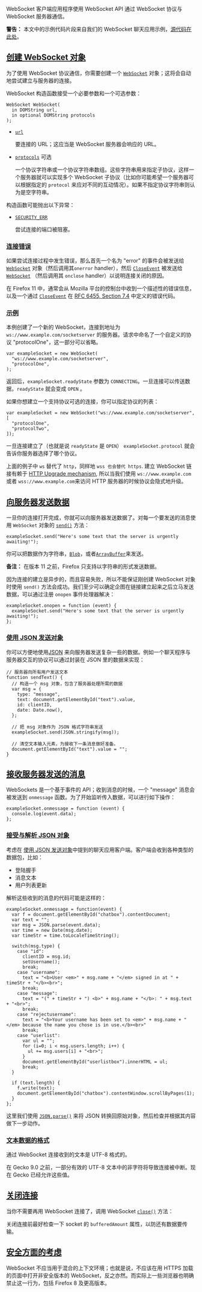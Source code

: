 WebSocket 客户端应用程序使用 WebSocket API 通过 WebSocket 协议与 WebSocket 服务器通信。

**警告：** 本文中的示例代码片段来自我们的 WebSocket 聊天应用示例，[源代码在此处](https://github.com/mdn/samples-server/tree/master/s/websocket-chat)。

## [创建 WebSocket 对象](#创建_websocket_对象)

为了使用 WebSocket 协议通信，你需要创建一个 [`WebSocket`](https://developer.mozilla.org/zh-CN/WebSockets/WebSockets_reference/WebSocket "This is a link to an unwritten page") 对象；这将会自动地尝试建立与服务器的连接。

WebSocket 构造函数接受一个必要参数和一个可选参数：

```
WebSocket WebSocket(
  in DOMString url,
  in optional DOMString protocols
);
```

* [`url`](#url)

  要连接的 URL；这应当是 WebSocket 服务器会响应的 URL。

* [`protocols`](#protocols) 可选

  一个协议字符串或一个协议字符串数组。这些字符串用来指定子协议，这样一个服务器就可以实现多个 WebSocket 子协议（比如你可能希望一个服务器可以根据指定的 `protocol` 来应对不同的互动情况）。如果不指定协议字符串则认为是空字符串。

构造函数可能抛出以下异常：

* [`SECURITY_ERR`](#security_err)

  尝试连接的端口被阻塞。

### [连接错误](#连接错误)

如果尝试连接过程中发生错误，那么首先一个名为 "error" 的事件会被发送给 [`WebSocket`](https://developer.mozilla.org/zh-CN/WebSockets/WebSockets_reference/WebSocket "This is a link to an unwritten page") 对象（然后调用其`onerror` handler），然后 [`CloseEvent`](https://developer.mozilla.org/zh-CN/WebSockets/WebSockets_reference/CloseEvent "This is a link to an unwritten page") 被发送给[`WebSocket`](https://developer.mozilla.org/zh-CN/WebSockets/WebSockets_reference/WebSocket "This is a link to an unwritten page") （然后调用其 `onclose` handler）以说明连接关闭的原因。

在 Firefox 11 中，通常会从 Mozilla 平台的控制台中收到一个描述性的错误信息，以及一个通过 [`CloseEvent`](https://developer.mozilla.org/zh-CN/WebSockets/WebSockets_reference/CloseEvent "This is a link to an unwritten page") 在 [RFC 6455, Section 7.4](https://tools.ietf.org/html/rfc6455#section-7.4) 中定义的错误代码。

### [示例](#示例)

本例创建了一个新的 WebSocket，连接到地址为 `ws://www.example.com/socketserver` 的服务器。请求中命名了一个自定义的协议 "protocolOne"，这一部分可以省略。

```
var exampleSocket = new WebSocket(
  "ws://www.example.com/socketserver",
  "protocolOne",
);
```

返回后，`exampleSocket.readyState` 参数为 `CONNECTING`。一旦连接可以传送数据，`readyState` 就会变成 `OPEN` 。

如果你想建立一个支持协议可选的连接，你可以指定协议的列表：

```
var exampleSocket = new WebSocket("ws://www.example.com/socketserver", [
  "protocolOne",
  "protocolTwo",
]);
```

一旦连接建立了（也就是说 `readyState` 是 `OPEN`） `exampleSocket.protocol` 就会告诉你服务器选择了哪个协议。

上面的例子中 `ws` 替代了 `http`，同样地 `wss 也会替代 https`. 建立 WebSocket 链接有赖于 [HTTP Upgrade mechanism](https://developer.mozilla.org/zh-CN/docs/Web/HTTP/Protocol_upgrade_mechanism), 所以当我们使用 `ws://www.example.com`或者 `wss://www.example.com`来访问 HTTP 服务器的时候协议会隐式地升级。

## [向服务器发送数据](#向服务器发送数据)

一旦你的连接打开完成，你就可以向服务器发送数据了。对每一个要发送的消息使用 `WebSocket` 对象的 [`send()`](https://developer.mozilla.org/en-US/WebSockets/WebSockets_reference/WebSocket#send\(\)) 方法：

```
exampleSocket.send("Here's some text that the server is urgently awaiting!");
```

你可以把数据作为字符串，[`Blob`](https://developer.mozilla.org/zh-CN/docs/Web/API/Blob)，或者[`ArrayBuffer`](https://developer.mozilla.org/zh-CN/JavaScript_typed_arrays/ArrayBuffer "This is a link to an unwritten page")来发送。

**备注：** 在版本 11 之前，Firefox 只支持以字符串的形式发送数据。

因为连接的建立是异步的，而且容易失败，所以不能保证刚创建 WebSocket 对象时使用 `send()` 方法会成功。我们至少可以确定企图在链接建立起来之后立马发送数据，可以通过注册 `onopen` 事件处理器解决：

```
exampleSocket.onopen = function (event) {
  exampleSocket.send("Here's some text that the server is urgently awaiting!");
};
```

### [使用 JSON 发送对象](#使用_json_发送对象)

你可以方便地使用[JSON](https://developer.mozilla.org/zh-CN/JSON "This is a link to an unwritten page") 来向服务器发送复杂一些的数据。例如一个聊天程序与服务器交互的协议可以通过封装在 JSON 里的数据来实现：

```
// 服务器向所有用户发送文本
function sendText() {
  // 构造一个 msg 对象，包含了服务器处理所需的数据
  var msg = {
    type: "message",
    text: document.getElementById("text").value,
    id: clientID,
    date: Date.now(),
  };

  // 把 msg 对象作为 JSON 格式字符串发送
  exampleSocket.send(JSON.stringify(msg));

  // 清空文本输入元素，为接收下一条消息做好准备。
  document.getElementById("text").value = "";
}
```

## [接收服务器发送的消息](#接收服务器发送的消息)

WebSockets 是一个基于事件的 API；收到消息的时候，一个 "message" 消息会被发送到 `onmessage` 函数。为了开始监听传入数据，可以进行如下操作：

```
exampleSocket.onmessage = function (event) {
  console.log(event.data);
};
```

### [接受与解析 JSON 对象](#接受与解析_json_对象)

考虑在 [使用 JSON 发送对象](#%E4%BD%BF%E7%94%A8_json_%E5%8F%91%E9%80%81%E5%AF%B9%E8%B1%A1)中提到的聊天应用客户端。客户端会收到各种类型的数据包，比如：

* 登陆握手
* 消息文本
* 用户列表更新

解析这些收到的消息的代码可能是这样的：

```
exampleSocket.onmessage = function(event) {
  var f = document.getElementById("chatbox").contentDocument;
  var text = "";
  var msg = JSON.parse(event.data);
  var time = new Date(msg.date);
  var timeStr = time.toLocaleTimeString();

  switch(msg.type) {
    case "id":
      clientID = msg.id;
      setUsername();
      break;
    case "username":
      text = "<b>User <em>" + msg.name + "</em> signed in at " + timeStr + "</b><br>";
      break;
    case "message":
      text = "(" + timeStr + ") <b>" + msg.name + "</b>: " + msg.text + "<br>";
      break;
    case "rejectusername":
      text = "<b>Your username has been set to <em>" + msg.name + "</em> because the name you chose is in use.</b><br>"
      break;
    case "userlist":
      var ul = "";
      for (i=0; i < msg.users.length; i++) {
        ul += msg.users[i] + "<br>";
      }
      document.getElementById("userlistbox").innerHTML = ul;
      break;
  }

  if (text.length) {
    f.write(text);
    document.getElementById("chatbox").contentWindow.scrollByPages(1);
  }
};
```

这里我们使用 [`JSON.parse()`](https://developer.mozilla.org/zh-CN/docs/JavaScript/Reference/Global_Objects/JSON/parse) 来将 JSON 转换回原始对象，然后检查并根据其内容做下一步动作。

### [文本数据的格式](#文本数据的格式)

通过 WebSocket 连接收到的文本是 UTF-8 格式的。

在 Gecko 9.0 之前，一部分有效的 UTF-8 文本中的非字符将导致连接被中断。现在 Gecko 已经允许这些值。

## [关闭连接](#关闭连接)

当你不需要再用 WebSocket 连接了，调用 WebSocket [`close()`](https://developer.mozilla.org/en-US/WebSockets/WebSockets_reference/WebSocket#close\(\)) 方法：

关闭连接前最好检查一下 socket 的 `bufferedAmount` 属性，以防还有数据要传输。

## [安全方面的考虑](#安全方面的考虑)

WebSocket 不应当用于混合的上下文环境；也就是说，不应该在用 HTTPS 加载的页面中打开非安全版本的 WebSocket，反之亦然。而实际上一些浏览器也明确禁止这一行为，包括 Firefox 8 及更高版本。
